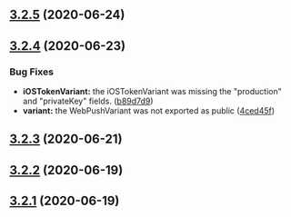## [3.2.5](https://github.com/aerogear/unifiedpush-admin-client/compare/3.2.4...3.2.5) (2020-06-24)



## [3.2.4](https://github.com/aerogear/unifiedpush-admin-client/compare/3.2.3...3.2.4) (2020-06-23)


### Bug Fixes

* **iOSTokenVariant:** the iOSTokenVariant was missing the "production" and "privateKey" fields. ([b89d7d9](https://github.com/aerogear/unifiedpush-admin-client/commit/b89d7d9cd26d0db7baee58d4da6b01a017425a87))
* **variant:** the WebPushVariant was not exported as public ([4ced45f](https://github.com/aerogear/unifiedpush-admin-client/commit/4ced45f0a1bc68a5dbe59bfd338ce28ef747ba23))



## [3.2.3](https://github.com/aerogear/unifiedpush-admin-client/compare/3.2.2...3.2.3) (2020-06-21)



## [3.2.2](https://github.com/aerogear/unifiedpush-admin-client/compare/3.2.1...3.2.2) (2020-06-19)



## [3.2.1](https://github.com/aerogear/unifiedpush-admin-client/compare/3.2.0...3.2.1) (2020-06-19)



